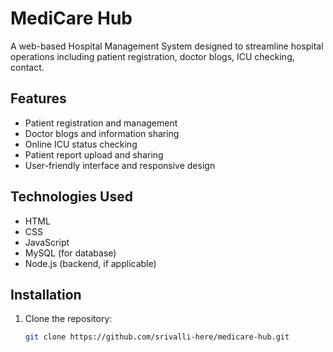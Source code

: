 # MediCare Hub
A web-based Hospital Management System designed to streamline hospital operations including patient registration, doctor blogs, ICU checking, contact.
## Features
- Patient registration and management
- Doctor blogs and information sharing
- Online ICU status checking
- Patient report upload and sharing
- User-friendly interface and responsive design
## Technologies Used
- HTML
- CSS
- JavaScript
- MySQL (for database)
- Node.js (backend, if applicable)
## Installation
1. Clone the repository:
   ```bash
   git clone https://github.com/srivalli-here/medicare-hub.git
